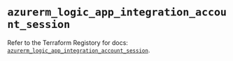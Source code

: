 # `azurerm_logic_app_integration_account_session`

Refer to the Terraform Registory for docs: [`azurerm_logic_app_integration_account_session`](https://www.terraform.io/docs/providers/azurerm/r/logic_app_integration_account_session).
